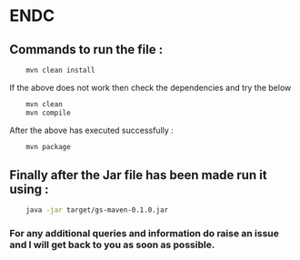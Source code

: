 # ENDC

## Commands to run the file : 
```bash
    mvn clean install
```

If the above does not work then check the dependencies and try the below 

```bash
    mvn clean 
    mvn compile
```
After the above has executed successfully : 
```bash
    mvn package
```


## Finally after the Jar file has been made run it using : 
```bash
    java -jar target/gs-maven-0.1.0.jar
```

### For any additional queries and information do raise an issue and I will get back to you as soon as possible.
